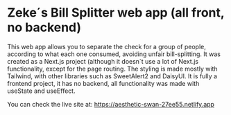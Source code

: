 # Zeke´s Bill Splitter web app (all front, no backend)

This web app allows you to separate the check for a group of people, according to what each one consumed, avoiding unfair bill-splitting. It was created as a Next.js project (although it doesn´t use a lot of Next.js functionality, except for the page routing. The styling is made mostly with Tailwind, with other libraries such as SweetAlert2 and DaisyUI. It is fully a frontend project, it has no backend, all functionality was made with useState and useEffect.

You can check the live site at: https://aesthetic-swan-27ee55.netlify.app
